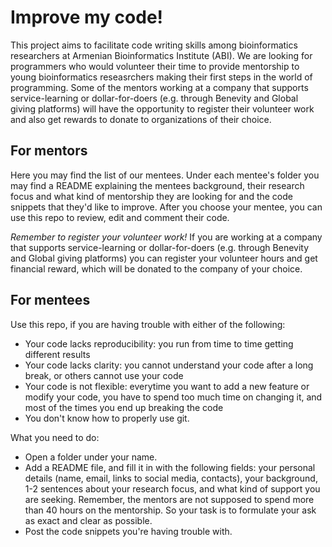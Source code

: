 # Improve my code! 

This project aims to facilitate code writing skills among bioinformatics researchers at Armenian Bioinformatics Institute (ABI). We are looking for programmers who would volunteer their time to provide mentorship to young bioinformatics reseasrchers making their first steps in the world of programming. Some of the mentors working at a company that supports service-learning or dollar-for-doers (e.g. through Benevity and Global giving platforms) will have the opportunity to register their volunteer work and also get rewards to donate to organizations of their choice. 

## For mentors

Here you may find the list of our mentees. Under each mentee's folder you may find a README explaining the mentees background, their research focus and what kind of mentorship they are looking for and the code snippets that they'd like to improve. After you choose your mentee, you can use this repo to review, edit and comment their code. 

*Remember to register your volunteer work!* If you are working at a company that supports service-learning or dollar-for-doers (e.g. through Benevity and Global giving platforms) you can register your volunteer hours and get financial reward, which will be donated to the company of your choice. 

## For mentees

Use this repo, if you are having trouble with either of the following: 
- Your code lacks reproducibility: you run from time to time getting different results
- Your code lacks clarity: you cannot understand your code after a long break, or others cannot use your code
- Your code is not flexible: everytime you want to add a new feature or modify your code, you have to spend too much time on changing it, and most of the times you end up breaking the code
- You don't know how to properly use git.

What you need to do: 
- Open a folder under your name.
- Add a README file, and fill it in with the following fields: your personal details (name, email, links to social media, contacts), your background, 1-2 sentences about your research focus, and what kind of support you are seeking. Remember, the mentors are not supposed to spend more than 40 hours on the mentorship. So your task is to formulate your ask as exact and clear as possible.
- Post the code snippets you're having trouble with. 
